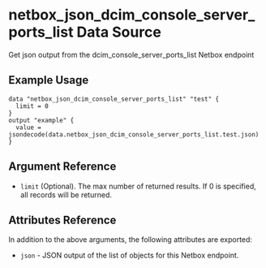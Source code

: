 # netbox\_json\_dcim\_console\_server\_ports\_list Data Source

Get json output from the dcim_console_server_ports_list Netbox endpoint

## Example Usage

```hcl
data "netbox_json_dcim_console_server_ports_list" "test" {
  limit = 0
}
output "example" {
  value = jsondecode(data.netbox_json_dcim_console_server_ports_list.test.json)
}
```

## Argument Reference

* ``limit`` (Optional). The max number of returned results. If 0 is specified, all records will be returned.

## Attributes Reference

In addition to the above arguments, the following attributes are exported:
* ``json`` - JSON output of the list of objects for this Netbox endpoint.

